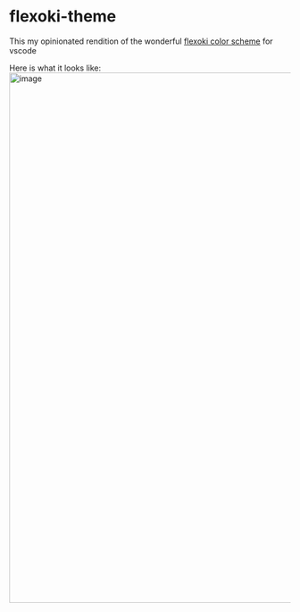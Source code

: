 # flexoki-theme

This my opinionated rendition of the wonderful [flexoki color scheme](https://stephango.com/flexoki) for vscode

Here is what it looks like:
<img width="951" alt="image" src="https://github.com/creikey/flexoki-theme/assets/28424206/c2677956-082e-4f69-89b3-3a57062b0fa1">
